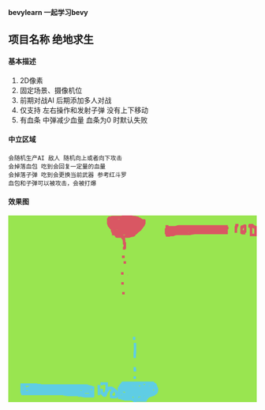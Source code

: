 **bevylearn 一起学习bevy**
## 项目名称  绝地求生

#### 基本描述

1. 2D像素
2. 固定场景、摄像机位
3. 前期对战AI 后期添加多人对战
4. 仅支持 左右操作和发射子弹  没有上下移动
5. 有血条  中弹减少血量  血条为0 时默认失败

#### 中立区域

```seq
会随机生产AI 敌人 随机向上或者向下攻击
会掉落血包 吃到会回复一定量的血量
会掉落子弹 吃到会更换当前武器 参考红斗罗
血包和子弹可以被攻击，会被打爆
```

#### 效果图
![markdown](https://github.com/littlekite/bevylearn/blob/main/1.png)